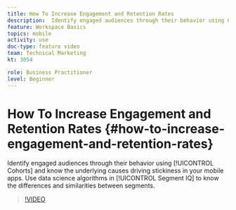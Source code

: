 ```yaml
---
title: How To Increase Engagement and Retention Rates
description:  Identify engaged audiences through their behavior using Cohorts and know the underlying causes driving stickiness in your mobile apps. Use data science algorithms in Segment IQ to know the differences and similarities between segments.
feature: Workspace Basics
topics: mobile
activity: use
doc-type: feature video
team: Technical Marketing
kt: 3054

role: Business Practitioner
level: Beginner
---
```


# How To Increase Engagement and Retention Rates {#how-to-increase-engagement-and-retention-rates}

 Identify engaged audiences through their behavior using [!UICONTROL Cohorts] and know the underlying causes driving stickiness in your mobile apps. Use data science algorithms in [!UICONTROL Segment IQ] to know the differences and similarities between segments.

>[!VIDEO](https://video.tv.adobe.com/v/27825/?quality=12)
